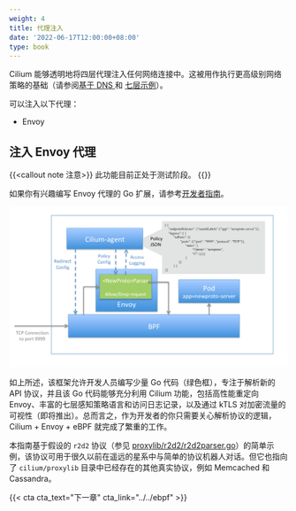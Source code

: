 ```yaml
---
weight: 4
title: 代理注入
date: '2022-06-17T12:00:00+08:00'
type: book
---
```


Cilium 能够透明地将四层代理注入任何网络连接中。这被用作执行更高级别网络策略的基础（请参阅[基于 DNS ](https://docs.cilium.io/en/stable/policy/language/#dns-based)和 [七层示例](https://docs.cilium.io/en/stable/policy/language/#l7-policy)）。

可以注入以下代理：

- Envoy

## 注入 Envoy 代理

{{<callout note 注意>}}
此功能目前正处于测试阶段。
{{</callout>}}

如果你有兴趣编写 Envoy 代理的 Go 扩展，请参考[开发者指南](https://docs.cilium.io/en/stable/concepts/security/proxy/envoy/)。

![Envoy 代理注入示意图](images/proxylib_logical_flow.png "Envoy 代理注入示意图")

如上所述，该框架允许开发人员编写少量 Go 代码（绿色框），专注于解析新的 API 协议，并且该 Go 代码能够充分利用 Cilium 功能，包括高性能重定向 Envoy、丰富的七层感知策略语言和访问日志记录，以及通过 kTLS 对加密流量的可视性（即将推出）。总而言之，作为开发者的你只需要关心解析协议的逻辑，Cilium + Envoy + eBPF 就完成了繁重的工作。

本指南基于假设的 `r2d2` 协议（参见 [proxylib/r2d2/r2d2parser.go](https://github.com/cilium/cilium/blob/master/proxylib/r2d2/r2d2parser.go)）的简单示例，该协议可用于很久以前在遥远的星系中与简单的协议机器人对话。但它也指向了 `cilium/proxylib` 目录中已经存在的其他真实协议，例如 Memcached 和 Cassandra。

{{< cta cta_text="下一章" cta_link="../../ebpf" >}}


